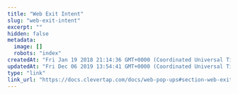 ```yaml
---
title: "Web Exit Intent"
slug: "web-exit-intent"
excerpt: ""
hidden: false
metadata: 
  image: []
  robots: "index"
createdAt: "Fri Jan 19 2018 21:14:36 GMT+0000 (Coordinated Universal Time)"
updatedAt: "Fri Dec 06 2019 13:54:41 GMT+0000 (Coordinated Universal Time)"
type: "link"
link_url: "https://docs.clevertap.com/docs/web-pop-ups#section-web-exit-intent"
---
```

